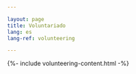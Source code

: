 ```yaml
---

layout: page
title: Voluntariado
lang: es
lang-ref: volunteering

---
```


{%- include volunteering-content.html -%}

